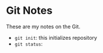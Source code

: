 # Git Notes

These are my notes on the Git.

* `git init`: this initializes repository
* `git status`: 


